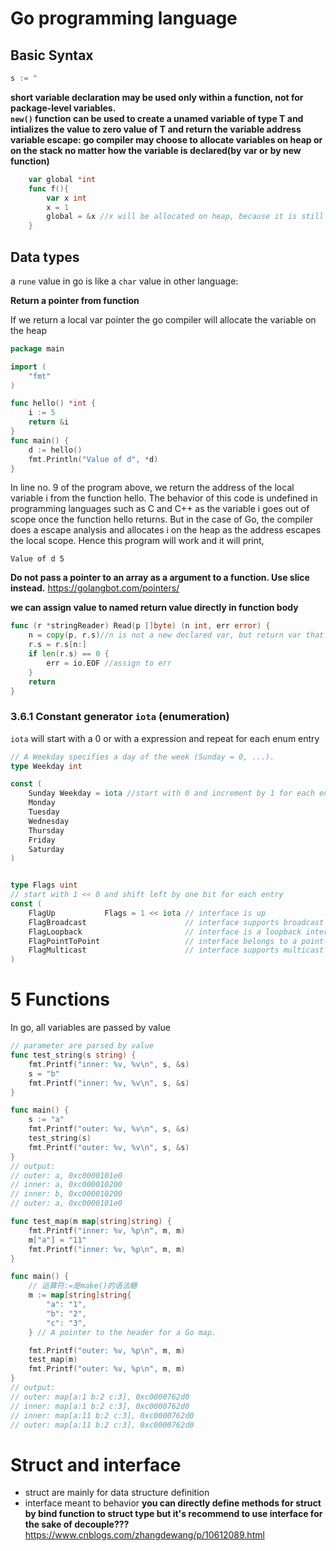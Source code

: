 # Go programming language


## Basic Syntax
```go
s := "
```
**short variable declaration may be used only  within a function, not for package-level variables.**  
**`new()` function can be used to create a unamed variable of type T and intializes the value to zero value of T and return the variable address**  
**variable escape: go compiler may choose to allocate variables on heap or on the stack no matter how the variable is declared(by var or by new function)**
```go
    var global *int
    func f(){
        var x int
        x = 1
        global = &x //x will be allocated on heap, because it is still reachable by global after function f returned, so we can say x escapes from function f
    }
```

## Data types

a `rune` value in go is like a `char` value in other language: 


**Return a pointer from function**

If we return a local var pointer the go compiler will allocate the variable on the heap

```go
package main

import (  
    "fmt"
)

func hello() *int {  
    i := 5
    return &i
}
func main() {  
    d := hello()
    fmt.Println("Value of d", *d)
}
```
In line no. 9 of the program above, we return the address of the local variable i from the function hello. The behavior of this code is undefined in programming languages such as C and C++ as the variable  i goes out of scope once the function hello returns. But in the case of Go, the compiler does a escape analysis and allocates i on the heap as the address escapes the local scope. Hence this program will work and it will print, 
```
Value of d 5  
```

**Do not pass a pointer to an array as a argument to a function. Use slice instead.**
https://golangbot.com/pointers/

**we can assign value to named return value directly in function body**
```go
func (r *stringReader) Read(p []byte) (n int, err error) {
    n = copy(p, r.s)//n is not a new declared var, but return var that are assigned directly
    r.s = r.s[n:]
    if len(r.s) == 0 {
        err = io.EOF //assign to err
    }
    return
}
```

### 3.6.1 Constant generator `iota` (enumeration)

`iota` will start with a 0 or with a expression and repeat for each enum entry

```go
// A Weekday specifies a day of the week (Sunday = 0, ...).
type Weekday int

const (
	Sunday Weekday = iota //start with 0 and increment by 1 for each entry
	Monday
	Tuesday
	Wednesday
	Thursday
	Friday
	Saturday
)


type Flags uint
// start with 1 << 0 and shift left by one bit for each entry
const (
	FlagUp           Flags = 1 << iota // interface is up
	FlagBroadcast                      // interface supports broadcast access capability
	FlagLoopback                       // interface is a loopback interface
	FlagPointToPoint                   // interface belongs to a point-to-point link
	FlagMulticast                      // interface supports multicast access capability
)
```

# 5 Functions

In go, all variables are passed by value 

```go
// parameter are parsed by value
func test_string(s string) {
	fmt.Printf("inner: %v, %v\n", s, &s)
	s = "b"
	fmt.Printf("inner: %v, %v\n", s, &s)
}

func main() {
	s := "a"
	fmt.Printf("outer: %v, %v\n", s, &s)
	test_string(s)
	fmt.Printf("outer: %v, %v\n", s, &s)
}
// output:
// outer: a, 0xc0000101e0
// inner: a, 0xc000010200
// inner: b, 0xc000010200
// outer: a, 0xc0000101e0
```

```go
func test_map(m map[string]string) {
	fmt.Printf("inner: %v, %p\n", m, m)
	m["a"] = "11"
	fmt.Printf("inner: %v, %p\n", m, m)
}

func main() {
    // 运算符:=是make()的语法糖
	m := map[string]string{
		"a": "1",
		"b": "2",
		"c": "3",
	} // A pointer to the header for a Go map.

	fmt.Printf("outer: %v, %p\n", m, m)
	test_map(m)
	fmt.Printf("outer: %v, %p\n", m, m)
}
// output:
// outer: map[a:1 b:2 c:3], 0xc0000762d0
// inner: map[a:1 b:2 c:3], 0xc0000762d0
// inner: map[a:11 b:2 c:3], 0xc0000762d0
// outer: map[a:11 b:2 c:3], 0xc0000762d0
```

# Struct and interface

* struct are mainly for data structure definition
* interface meant to behavior
**you can directly define methods for struct by bind function to struct type
but it's recommend to use interface for the sake of decouple???** 
<https://www.cnblogs.com/zhangdewang/p/10612089.html>
